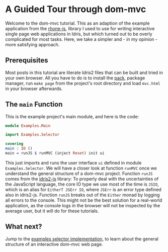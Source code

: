 # A Guided Tour through dom-mvc

Welcome to the dom-mvc tutorial. This as an adaption of the
example application from the
[rhone-js](https://github.com/stefan-hoeck/idris2-rhone-js),
library I used to use for writing interactive single page web
applications in Idris, but which turned out to be overly
complicated for most tasks. Here, we take a simpler and -
in my opinion - more satisfying approach.

## Prerequisites

Most posts in this tutorial are literate Idris2 files that
can be built and tried in your own browser. All you have to do
is to install the
[pack](https://github.com/stefan-hoeck/idris2-pack),
package manager, run `make page` from the project's root directory and
load `mvc.html` in your browser afterwards.

## The `main` Function

This is the example project's main module, and here is
the code:

```idris
module Examples.Main

import Examples.Selector

covering
main : IO ()
main = runJS $ runMVC (inject Reset) init ui
```

This just imports and runs the user interface `ui` defined in module
`Examples.Selector`. We will have a closer
look at function `runMVC` once we understand the general
structure of a dom-mvc project. Function `runJS` comes from
the [idris2-js](https://github.com/stefan-hoeck/idris2-dom/)
library: To properly deal with the uncertainties of the
JavaScript language, the core IO type we use most of the time
is `JSIO`, which is an alias for `EitherT JSErr IO`, where
`JSErr` is an error type defined also in idris2-js.
Function `runJS` breaks out of the `Either` monad by logging
all errors to the console. This might not be the best solution for a
real-world application, as the console logs in the browser
will not be inspected by the average user, but it will do
for these tutorials.

## What next?

Jump to the [examples selector implementation](Selector.md), to learn about the
general structure of an interactive dom-mvc web page.

<!-- vi: filetype=idris2:syntax=markdown
-->
